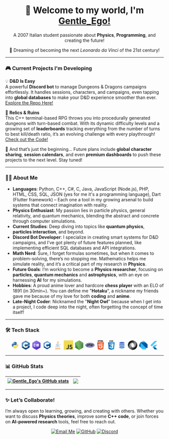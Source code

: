 <h1 align="center">👋 Welcome to my world, I'm <a href="https://github.com/Gentle-Ego">Gentle_Ego!</a></h1>  
<p align="center">A 2007 Italian student passionate about <b>Physics</b>, <b>Programming</b>, and creating the future!</p>  
<p align="center">🚀 Dreaming of becoming the next <i>Leonardo da Vinci</i> of the 21st century!</p>

---

### 🎮 Current Projects I'm Developing

💡 **D&D Is Easy**  
A powerful **Discord bot** to manage Dungeons & Dragons campaigns effortlessly. It handles sessions, characters, and campaigns, even tapping into **global databases** to make your D&D experience smoother than ever.   
[Explore the Repo Here!](https://github.com/Gentle-Ego/DnD_Discord_Bot_Manager)

🎲 **Relics & Ruins**  
This C++ terminal-based RPG throws you into procedurally generated dungeons with turn-based combat. With its dynamic difficulty levels and a growing set of **leaderboards** tracking everything from the number of turns to best kill/death ratio, it’s an evolving challenge with every playthrough!  
[Check out the Code!](https://github.com/Gentle-Ego/Relics-and-Ruins)

🌱 And that’s just the beginning... Future plans include **global character sharing**, **session calendars**, and even **premium dashboards** to push these projects to the next level. Stay tuned!

---

### 👨‍💻 About Me  

- **Languages**: Python, C++, C#, C, Java, JavaScript (Node.js), PHP, HTML, CSS, SQL, JSON (yes for me it's a programming language), Dart (Flutter framework) – Each one a tool in my growing arsenal to build systems that connect imagination with reality.
- **Physics Enthusiast**: My passion lies in particle physics, general relativity, and quantum mechanics, blending the abstract and concrete through computer simulations.
- **Current Studies**: Deep diving into topics like **quantum physics**, **particles interaction**, and beyond.
- **Discord Bot Developer**: I specialize in creating smart systems for D&D campaigns, and I’ve got plenty of future features planned, like implementing efficient SQL databases and API integrations.
- **Math Nerd**: Sure, I forget formulas sometimes, but when it comes to problem-solving, there’s no stopping me. Mathematics helps me simulate reality, and it’s a critical part of my research in **Physics**.
- **Future Goals**: I’m working to become a **Physics researcher**, focusing on **particles**, **quantum mechanics** and **astrophysics**, with an eye on harnessing **AI** for my simulations.
- **Hobbies**: A proud anime lover and hardcore **chess player** with an ELO of 1891 (in 30min+). You can define me "**Hotaku**", a nickname my friends gave me because of my love for both **coding** and **anime**.
- **Late-Night Coder**: Nicknamed the "**Night Owl**" because when I get into a project, I code deep into the night, often forgetting the concept of time itself!

---

### 🛠️ Tech Stack

<p align="center">
<code><img height="30" alt="python" src="https://raw.githubusercontent.com/github/explore/master/topics/python/python.png"></code>
<code><img height="30" alt="c++" src="https://raw.githubusercontent.com/github/explore/master/topics/cpp/cpp.png"></code>
<code><img height="30" alt="csharp" src="https://raw.githubusercontent.com/github/explore/master/topics/csharp/csharp.png"></code>
<code><img height="30" alt="c" src="https://raw.githubusercontent.com/github/explore/master/topics/c/c.png"></code>
<code><img height="30" alt="java" src="https://raw.githubusercontent.com/github/explore/master/topics/java/java.png"></code>
<code><img height="30" alt="javascript" src="https://raw.githubusercontent.com/github/explore/master/topics/javascript/javascript.png"></code>
<code><img height="30" alt="node.png" src="https://raw.githubusercontent.com/github/explore/80688e429a7d4ef2fca1e82350fe8e3517d3494d/topics/nodejs/nodejs.png"></code>
<code><img height="30" alt="php" src="https://raw.githubusercontent.com/github/explore/master/topics/php/php.png"></code>
<code><img height="30" alt="html" src="https://raw.githubusercontent.com/github/explore/master/topics/html/html.png"></code>
<code><img height="30" alt="css" src="https://raw.githubusercontent.com/github/explore/master/topics/css/css.png"></code>
<code><img height="30" alt="sql" src="https://raw.githubusercontent.com/github/explore/master/topics/sql/sql.png"></code>
<code><img height="30" alt="json" src="https://raw.githubusercontent.com/github/explore/master/topics/json/json.png"></code>
<code><img height="30" alt="dart" src="https://raw.githubusercontent.com/github/explore/master/topics/dart/dart.png"></code>
<code><img height="30" alt="flutter" src="https://raw.githubusercontent.com/github/explore/master/topics/flutter/flutter.png"></code>
</p>

---

### 📊 GitHub Stats

| <a href="https://github-readme-stats.vercel.app/api?username=Gentle-Ego&show_icons=true&include_all_commits=true&theme=tokyonight&hide_border=true"><img align="center" src="https://github-readme-stats.vercel.app/api?username=Gentle-Ego&show_icons=true&include_all_commits=true&theme=tokyonight&hide_border=true" alt="Gentle_Ego's GitHub stats" /></a> | <a href="https://github-readme-stats.vercel.app/api/top-langs/?username=Gentle-Ego&layout=compact&theme=tokyonight&hide_border=true"><img align="center" src="https://github-readme-stats.vercel.app/api/top-langs/?username=Gentle-Ego&layout=compact&theme=tokyonight&hide_border=true" /></a> |
| ------------- | ------------- |

---

### ✨ Let’s Collaborate!  
I’m always open to learning, growing, and creating with others. Whether you want to discuss **Physics theories**, improve some **C++ code**, or join forces on **AI-powered research** tools, feel free to reach out.

<p align="center">
<a href="mailto:gentle.ego.dev@gmail.com"><img alt="Email Me" src="https://img.shields.io/badge/-Email_Me-D14836?style=for-the-badge&logo=gmail&logoColor=white" /></a>
<a href="https://github.com/Gentle-Ego"><img alt="GitHub" src="https://img.shields.io/badge/-GitHub-333333?style=for-the-badge&logo=github&logoColor=white" /></a>
<a href="https://discord.com/users/857925971004882975"><img alt="Discord" src="https://img.shields.io/badge/My-Discord-%235865F2.svg?style=for-the-badge&logo=discord&logoColor=white" /></a>
</p>
